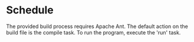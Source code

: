 Schedule
====

The provided build process requires Apache Ant. The default action on the build file is the compile task. To run the program, execute the 'run' task.